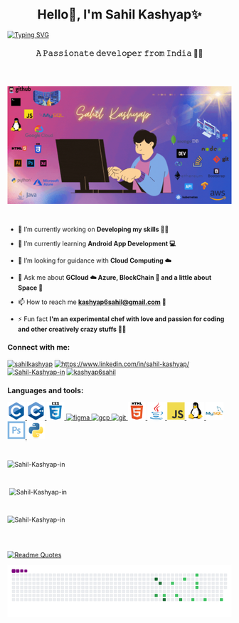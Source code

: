 <h1 align="center">Hello👋, I'm Sahil Kashyap✨</h1>


 [![Typing SVG](https://readme-typing-svg.herokuapp.com/?lines=Hello!+Hola!+Guten+tag!+Bonjour!+👋;Nice+to+see+you+Here..👨‍💻;Welcome+to+my+GitHub+profile)](https://git.io/typing-svg)


<h3 align="center">𝙰 𝙿𝚊𝚜𝚜𝚒𝚘𝚗𝚊𝚝𝚎 𝚍𝚎𝚟𝚎𝚕𝚘𝚙𝚎𝚛 𝚏𝚛𝚘𝚖 𝙸𝚗𝚍𝚒𝚊 👨‍💻</h3>

</br>

<center>
<img alt="" width="400" src="https://photos.app.goo.gl/F3n1eShBJuCz5Fdw6">

![Alt Text](https://github.com/Sahil-Kashyap-in/Sahil-Kashyap-in/blob/main/Sahil%20Kashyap.gif)
</center>

</br>

- 🔭 I’m currently working on **Developing my skills 👨‍💻**

- 🌱 I’m currently learning **Android App Development 💻**

- 🤝 I’m looking for guidance with **Cloud Computing ☁️**

- 💬 Ask me about **GCloud ☁️ Azure, BlockChain 🔗 and a little about Space 🚀**

- 📫 How to reach me **kashyap6sahil@gmail.com 📮**

- ⚡ Fun fact **I'm an experimental chef with love and passion for coding and other creatively crazy stuffs 👾✨**



<h3 align="left">Connect with me:</h3>
<p align="left">
<a href="https://dev.to/sahilkashyap" target="blank"><img align="center" src="https://raw.githubusercontent.com/rahuldkjain/github-profile-readme-generator/master/src/images/icons/Social/devto.svg" alt="sahilkashyap" height="30" width="40" /></a>
<a href="https://linkedin.com/in/https://www.linkedin.com/in/sahil-kashyap/" target="blank"><img align="center" src="https://raw.githubusercontent.com/rahuldkjain/github-profile-readme-generator/master/src/images/icons/Social/linked-in-alt.svg" alt="https://www.linkedin.com/in/sahil-kashyap/" height="30" width="40" /></a>
<a href="https://www.codechef.com/users/Sahil-Kashyap-in" target="blank"><img align="center" src="https://cdn.jsdelivr.net/npm/simple-icons@3.1.0/icons/codechef.svg" alt="Sahil-Kashyap-in" height="30" width="40" /></a>
<a href="https://auth.geeksforgeeks.org/user/kashyap6sahil" target="blank"><img align="center" src="https://raw.githubusercontent.com/rahuldkjain/github-profile-readme-generator/master/src/images/icons/Social/geeks-for-geeks.svg" alt="kashyap6sahil" height="30" width="40" /></a>
</p>



<h3 align="left">Languages and tools:</h3>
<p align="left"> <a href="https://www.cprogramming.com/" target="_blank" rel="noreferrer"> <img src="https://raw.githubusercontent.com/devicons/devicon/master/icons/c/c-original.svg" alt="c" width="40" height="40"/> </a> <a href="https://www.w3schools.com/cpp/" target="_blank" rel="noreferrer"> <img src="https://raw.githubusercontent.com/devicons/devicon/master/icons/cplusplus/cplusplus-original.svg" alt="cplusplus" width="40" height="40"/> </a> <a href="https://www.w3schools.com/css/" target="_blank" rel="noreferrer"> <img src="https://raw.githubusercontent.com/devicons/devicon/master/icons/css3/css3-original-wordmark.svg" alt="css3" width="40" height="40"/> </a> <a href="https://www.figma.com/" target="_blank" rel="noreferrer"> <img src="https://www.vectorlogo.zone/logos/figma/figma-icon.svg" alt="figma" width="40" height="40"/> </a> <a href="https://cloud.google.com" target="_blank" rel="noreferrer"> <img src="https://www.vectorlogo.zone/logos/google_cloud/google_cloud-icon.svg" alt="gcp" width="40" height="40"/> </a> <a href="https://git-scm.com/" target="_blank" rel="noreferrer"> <img src="https://www.vectorlogo.zone/logos/git-scm/git-scm-icon.svg" alt="git" width="40" height="40"/> </a> <a href="https://www.w3.org/html/" target="_blank" rel="noreferrer"> <img src="https://raw.githubusercontent.com/devicons/devicon/master/icons/html5/html5-original-wordmark.svg" alt="html5" width="40" height="40"/> </a> <a href="https://www.java.com" target="_blank" rel="noreferrer"> <img src="https://raw.githubusercontent.com/devicons/devicon/master/icons/java/java-original.svg" alt="java" width="40" height="40"/> </a> <a href="https://developer.mozilla.org/en-US/docs/Web/JavaScript" target="_blank" rel="noreferrer"> <img src="https://raw.githubusercontent.com/devicons/devicon/master/icons/javascript/javascript-original.svg" alt="javascript" width="40" height="40"/> </a> <a href="https://www.linux.org/" target="_blank" rel="noreferrer"> <img src="https://raw.githubusercontent.com/devicons/devicon/master/icons/linux/linux-original.svg" alt="linux" width="40" height="40"/> </a> <a href="https://www.mysql.com/" target="_blank" rel="noreferrer"> <img src="https://raw.githubusercontent.com/devicons/devicon/master/icons/mysql/mysql-original-wordmark.svg" alt="mysql" width="40" height="40"/> </a> <a href="https://www.photoshop.com/en" target="_blank" rel="noreferrer"> <img src="https://raw.githubusercontent.com/devicons/devicon/master/icons/photoshop/photoshop-line.svg" alt="photoshop" width="40" height="40"/> </a> <a href="https://www.python.org" target="_blank" rel="noreferrer"> <img src="https://raw.githubusercontent.com/devicons/devicon/master/icons/python/python-original.svg" alt="python" width="40" height="40"/> </a> </p>



<br>

<p><img src="https://github-readme-stats.vercel.app/api/top-langs?username=Sahil-Kashyap-in&show_icons=true&locale=en&layout=compact" alt="Sahil-Kashyap-in" /></p>

<br>

<p>&nbsp;<img src="https://github-readme-stats.vercel.app/api?username=Sahil-Kashyap-in&show_icons=true&locale=en" alt="Sahil-Kashyap-in" /></p>

<br>

<p><img src="https://github-readme-streak-stats.herokuapp.com/?user=Sahil-Kashyap-in&" alt="Sahil-Kashyap-in" /></p>

<br>




</br>


 [![Readme Quotes](https://quotes-github-readme.vercel.app/api?type=horizontal&theme=dark)](https://github.com/piyushsuthar/github-readme-quotes)
 


 ![snake gif](https://github.com/Sahil-Kashyap-in/Sahil-Kashyap-in/blob/output/github-contribution-grid-snake.gif)
